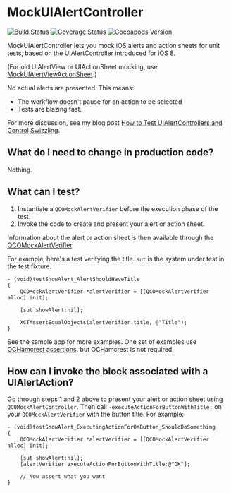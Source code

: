 # MockUIAlertController

[![Build Status](https://travis-ci.org/jonreid/MockUIAlertController.svg?branch=master)](https://travis-ci.org/jonreid/MockUIAlertController)
[![Coverage Status](https://coveralls.io/repos/jonreid/MockUIAlertController/badge.svg?branch=master&service=github)](https://coveralls.io/github/jonreid/MockUIAlertController?branch=master)
[![Cocoapods Version](https://cocoapod-badges.herokuapp.com/v/MockUIAlertController/badge.png)](http://cocoapods.org/?q=MockUIAlertController)

MockUIAlertController lets you mock iOS alerts and action sheets for unit tests,
based on the UIAlertController introduced for iOS 8.

(For old UIAlertView or UIActionSheet mocking, use
[MockUIAlertViewActionSheet](https://github.com/jonreid/MockUIAlertViewActionSheet).)

No actual alerts are presented. This means:

* The workflow doesn't pause for an action to be selected
* Tests are blazing fast.

For more discussion, see my blog post [How to Test UIAlertControllers and Control Swizzling](http://qualitycoding.org/testing-uialertcontrollers/).


## What do I need to change in production code?

Nothing.

## What can I test?

1. Instantiate a `QCOMockAlertVerifier` before the execution phase of the test.
2. Invoke the code to create and present your alert or action sheet.

Information about the alert or action sheet is then available through the
[QCOMockAlertVerifier](https://github.com/jonreid/MockUIAlertController/blob/master/TestSupport/QCOMockAlertVerifier.h).

For example, here's a test verifying the title. `sut` is the system under test
in the test fixture.

```obj-c
- (void)testShowAlert_AlertShouldHaveTitle
{
    QCOMockAlertVerifier *alertVerifier = [[QCOMockAlertVerifier alloc] init];

    [sut showAlert:nil];

    XCTAssertEqualObjects(alertVerifier.title, @"Title");
}
```

See the sample app for more examples. One set of examples use
[OCHamcrest assertions](https://github.com/hamcrest/OCHamcrest), but OCHamcrest
is not required.


## How can I invoke the block associated with a UIAlertAction?

Go through steps 1 and 2 above to present your alert or action sheet using
`QCOMockAlertController`. Then call `-executeActionForButtonWithTitle:` on your
`QCOMockAlertVerifier` with the button title. For example:


```obj-c
- (void)testShowAlert_ExecutingActionForOKButton_ShouldDoSomething
{
    QCOMockAlertVerifier *alertVerifier = [[QCOMockAlertVerifier alloc] init];

    [sut showAlert:nil];
    [alertVerifier executeActionForButtonWithTitle:@"OK"];

    // Now assert what you want
}
```

